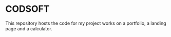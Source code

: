 # CODSOFT
This repository hosts the code for my project works on a portfolio, a landing page and a calculator.
